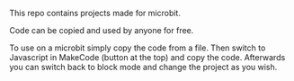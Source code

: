 This repo contains projects made for microbit.

Code can be copied and used by anyone for free.

To use on a microbit simply copy the code from a file. Then switch to Javascript in MakeCode (button at the top) and copy the code. Afterwards you can switch back to block mode and change the project as you wish.
